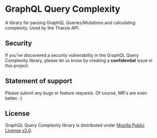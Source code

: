 # GraphQL Query Complexity

A library for parsing GraphQL Queries/Mutations and calculating complexity. Used by the Tharsis API.

## Security

If you've discovered a security vulnerability in the GraphQL Query Complexity library, please let us know by creating a **confidential** issue in this project.

## Statement of support

Please submit any bugs or feature requests.  Of course, MR's are even better.  :)

## License

GraphQL Query Complexity library is distributed under [Mozilla Public License v2.0](https://www.mozilla.org/en-US/MPL/2.0/).
